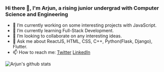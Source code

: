 ### Hi there 👋, I'm Arjun, a rising junior undergrad with Computer Science and Engineering 
- 🔭 I’m currently working on some interesting projects with JavaScript.
- 🌱 I’m currently learning Full-Stack Development.
- 👯 I’m looking to collaborate on any interesting ideas. 
- 💬 Ask me about ReactJS, HTML, CSS, C++, Python(Flask, Django), Flutter.
- 📫 How to reach me: [Twitter](https://twitter.com/arjundubeycr) [LinkedIn](https://www.linkedin.com/in/arjun-dubey-b26543168/)

![Arjun's github stats](https://github-readme-stats.vercel.app/api?username=arjundubey-cr&&show_icons=true&title_color=ffffff&icon_color=bb2acf&text_color=daf7dc&bg_color=151515)
<!--
**arjundubey-cr/arjundubey-cr** is a ✨ _special_ ✨ repository because its `README.md` (this file) appears on your GitHub profile.

Here are some ideas to get you started:

- 🔭 I’m currently working on ...
- 🌱 I’m currently learning ...
- 👯 I’m looking to collaborate on ...
- 🤔 I’m looking for help with ...
- 💬 Ask me about ...
- 📫 How to reach me: ...
- 😄 Pronouns: ...
- ⚡ Fun fact: ...
-->
